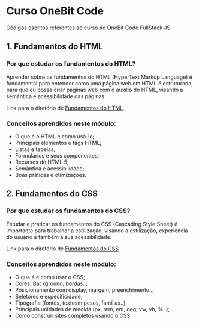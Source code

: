 # Curso OneBit Code
Códigos escritos referentes ao curso do OneBit Code FullStack JS

## 1. Fundamentos do HTML
### Por que estudar os fundamentos do HTML?
Aprender sobre os fundamentos do HTML (HyperText Markup Language) é fundamental para entender como uma página web em HTML é estruturada, para que eu possa criar páginas web com o auxílio do HTML, visando a semãntica e acessibilidade das páginas.

Link para o diretório de [Fundamentos do HTML](https://github.com/GuiDuartee/CursoOneBitCode/tree/main/fundamentos-do-html).

### Conceitos aprendidos neste módulo:
- O que é o HTML e como usá-lo;
- Principais elementos e tags HTML;
- Listas e tabelas;
- Formulários e seus componentes;
- Recursos do HTML 5;
- Semântica e acessibilidade;
- Boas práticas e otimizações.

## 2. Fundamentos do CSS
### Por que estudar os fundamentos do CSS?
Estudar e praticar os fundamentos do CSS (Cascading Style Sheet) é importante para trabalhar a estilização, visando a estilização, experiência do usuário e também a sua acessibilidade.

Link para o diretório de [Fundamentos do CSS](https://github.com/GuiDuartee/CursoOneBitCode/tree/main/fundamentos-do-css)

### Conceitos aprendidos neste módulo:
- O que é e como usar o CSS;
- Cores, Background, bordas..;
- Posicionamento com display, margem, preenchimento..;
- Seletores e especificidade;
- Tipografia (fontes, textosm pesos, famílias..);
- Principais unidades de medida (px, rem, em, deg, vw, vh, %..);
- Como construir sites completos usando o CSS.
